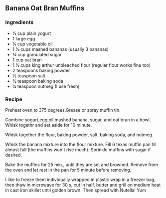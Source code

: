 ## Banana Oat Bran Muffins

### Ingredients
* 1⁄2 cup plain yogurt
* 1 large egg
* 1⁄4 cup vegetable oil
* 1 1⁄2 cups mashed bananas (usually 3 bananas)
* 3⁄4 cup granulated sugar
* 1 cup oat bran
* 1 1⁄2 cups king arthur unbleached flour (regular flour works fine too)
* 2 teaspoons baking powder
* 1⁄2 teaspoon salt
* 1⁄2 teaspoon baking soda
* 1⁄4 teaspoon nutmeg (I use fresh)

### Recipe

Preheat oven to 375 degrees.Grease or spray muffin tin.

Combine yogurt,egg,oil,mashed banana, sugar, and oat bran in a bowl. Whisk togethr and set aside for 10 minute.

Whisk together the flour, baking powder, salt, baking soda, and nutmeg.

Whisk the banana mixture into the flour mixture. Fill 6 texas muffin pan till almost full (the muffins won't rise much). Sprinkle muffins with sugar if desired. 

Bake the muffins for 25 min., until they are set and browned. Remove from the oven and let rest in the pan for 5 minute before removing.

I like to freeze them individually wrapped in plastic wrap in a freezer bag, then thaw in microwave for 30 s, cut in half, butter and grill on medium heat in cast iron skillet until golden brown.  Then spread with Nutella!  Yum
